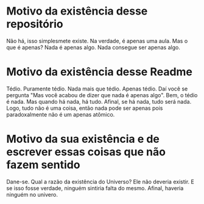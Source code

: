 # Motivo da existência desse repositório
Não há, isso simplesmete existe. Na verdade, é apenas uma aula. Mas o que é apenas? Nada é apenas algo. Nada consegue ser apenas algo.

# Motivo da existência desse Readme
Tédio. Puramente tédio. Nada mais que tédio. Apenas tédio. Daí você se pergunta "Mas você acabou de dizer que nada é apenas algo".
Bem,  o tédio é nada. Mas quando há nada, há tudo. Afinal, se há nada, tudo será nada. Logo, tudo não é uma coisa, então nada pode ser apenas pois paradoxalmente não é um apenas atômico.

# Motivo da sua existência e de escrever essas coisas que não fazem sentido
Dane-se. Qual a razão da existência do Universo?
Ele não deveria existir. E se isso fosse verdade, ninguém sintiria falta do mesmo. Afinal, haveria ninguém no univero.
